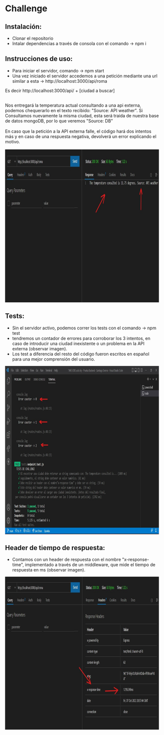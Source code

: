 # Challenge

## Instalación:

- Clonar el repositorio
- Intalar dependencias a través de consola con el comando ->  npm i

## Instrucciones de uso:

- Para iniciar el servidor, comando -> npm start
- Una vez iniciado el servidor accedemos a una petición mediante una url similar a esta -> http://localhost:3000/api/roma 

Es decir http://localhost:3000/api/ + [ciudad a buscar]

<br>
Nos entregará la temperatura actual consultando a una api externa, podemos chequerarlo en el texto recibido: "Source: API weather". Si Consultamos nuevamente la misma ciudad, esta será traida de nuestra base de datos mongoDB, por lo que veremos "Source: DB"
<br><br>
En caso que la petición a la API externa falle, el código hará dos intentos más y en caso de una respuesta negativa, devolverá un error explicando el motivo. 
<br><br>
<img height="500" src="./images/1.jpg" />    
     
## Tests:
- Sin el servidor activo, podemos correr los tests con el comando -> npm test
- tendremos un contador de errores para corroborar los 3 intentos, en caso de introducir una ciudad inexistente o un problema en la API externa (observar imagen). 
- Los test a diferencia del resto del código fueron escritos en español para una mejor comprensión del usuario.
<img height="550" src="./images/3.jpg" />

## Header de tiempo de respuesta:
- Contamos con un header de respuesta con el nombre "x-response-time", implementado a través de un middleware, que mide el tiempo de respuesta en ms (observar imagen).

<img height="500" src="./images/2.jpg" />
